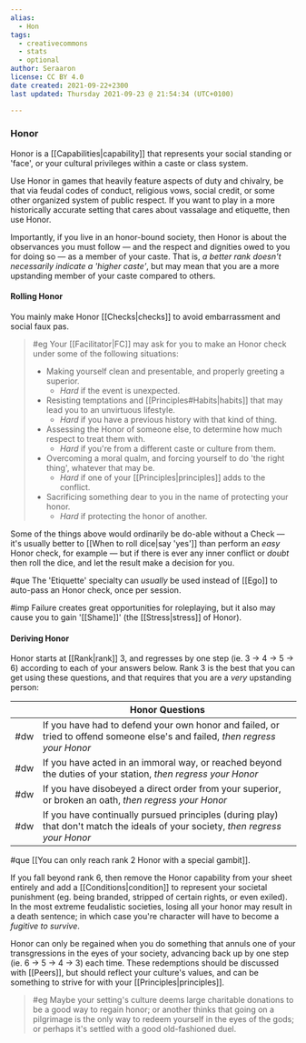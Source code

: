 ```yaml
---
alias:
  - Hon
tags:
  - creativecommons
  - stats
  - optional
author: Seraaron
license: CC BY 4.0
date created: 2021-09-22+2300
last updated: Thursday 2021-09-23 @ 21:54:34 (UTC+0100)

---
```


### Honor

Honor is a [[Capabilities|capability]] that represents your social standing or 'face', or your cultural privileges within a caste or class system.

Use Honor in games that heavily feature aspects of duty and chivalry, be that via feudal codes of conduct, religious vows, social credit, or some other organized system of public respect. If you want to play in a more historically accurate setting that cares about vassalage and etiquette, then use Honor.

Importantly, if you live in an honor-bound society, then Honor is about the observances you must follow — and the respect and dignities owed to you for doing so — as a member of your caste. That is, _a better rank doesn't necessarily indicate a 'higher caste'_, but may mean that you are a more upstanding member of your caste compared to others.

#### Rolling Honor

You mainly make Honor [[Checks|checks]] to avoid embarrassment and social faux pas.

> #eg
> Your [[Facilitator|FC]] may ask for you to make an Honor check under some of the following situations:
>
> -   Making yourself clean and presentable, and properly greeting a superior.
>     -   _Hard_ if the event is unexpected.
> -   Resisting temptations and [[Principles#Habits|habits]] that may lead you to an unvirtuous lifestyle.
>     -   _Hard_ if you have a previous history with that kind of thing.
> -   Assessing the Honor of someone else, to determine how much respect to treat them with.
>     -   _Hard_ if you're from a different caste or culture from them.
> -   Overcoming a moral qualm, and forcing yourself to do 'the right thing', whatever that may be.
>     -   _Hard_ if one of your [[Principles|principles]] adds to the conflict.
> -   Sacrificing something dear to you in the name of protecting your honor.
>     -   _Hard_ if protecting the honor of another.

Some of the things above would ordinarily be do-able without a Check — it's usually better to [[When to roll dice|say 'yes']] than perform an _easy_ Honor check, for example — but if there is ever any inner conflict or _doubt_ then roll the dice, and let the result make a decision for you.

#que The 'Etiquette' specialty can *usually* be used instead of [[Ego]] to auto-pass an Honor check, once per session.

#imp Failure creates great opportunities for roleplaying, but it also may cause you to gain '[[Shame]]' (the [[Stress|stress]] of Honor).

#### Deriving Honor

Honor starts at [[Rank|rank]] 3, and regresses by one step (ie. 3 → 4 → 5 → 6) according to each of your answers below. Rank 3 is the best that you can get using these questions, and that requires that you are a _very_ upstanding person:

|     | Honor Questions                                                                                                                 |
| --- | ------------------------------------------------------------------------------------------------------------------------------- |
| #dw | If you have had to defend your own honor and failed, or tried to offend someone else's and failed, _then regress your Honor_    |
| #dw | If you have acted in an immoral way, or reached beyond the duties of your station, _then regress your Honor_                    |
| #dw | If you have disobeyed a direct order from your superior, or broken an oath, _then regress your Honor_                           |
| #dw | If you have continually pursued principles (during play) that don't match the ideals of your society, _then regress your Honor_ |

#que [[You can only reach rank 2 Honor with a special gambit]].

If you fall beyond rank 6, then remove the Honor capability from your sheet entirely and add a [[Conditions|condition]] to represent your societal punishment (eg. being branded, stripped of certain rights, or even exiled). In the most extreme feudalistic societies, losing all your honor may result in a death sentence; in which case you're character will have to become a _fugitive to survive_.

Honor can only be regained when you do something that annuls one of your transgressions in the eyes of your society, advancing back up by one step (ie. 6 → 5 → 4 → 3) each time. These redemptions should be discussed with [[Peers]], but should reflect your culture's values, and can be something to strive for with your [[Principles|principles]].

> #eg
> Maybe your setting's culture deems large charitable donations to be a good way to regain honor; or another thinks that going on a pilgrimage is the only way to redeem yourself in the eyes of the gods; or perhaps it's settled with a good old-fashioned duel.
